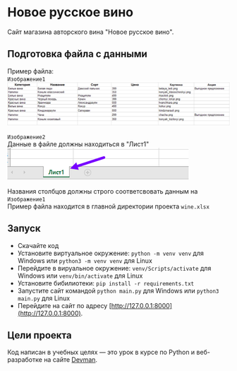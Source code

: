 # Новое русское вино

Сайт магазина авторского вина "Новое русское вино".

## Подготовка файла с данными
Пример файла:  
`Изображение1`
![img.png](img.png)

`Изображение2`  
Данные в файле должны находиться в "Лист1"  
![img_1.png](img_1.png)  

Названия столбцов должны строго соответсвовать данным на `Изображение1`  
Пример файла находится в главной директории проекта `wine.xlsx`

## Запуск

- Скачайте код
- Установите виртуальное окружение: `python -m venv venv` для Windows или `python3 -m venv venv` для Linux
- Перейдите в вируальное окружение: `venv/Scripts/activate` для Windows или `venv/bin/activate` для Linux
- Установите бибилиотеки: `pip install -r requirements.txt`
- Запустите сайт командой `python main.py` для Windows или `python3 main.py` для Linux
- Перейдите на сайт по адресу [http://127.0.0.1:8000](http://127.0.0.1:8000).

## Цели проекта

Код написан в учебных целях — это урок в курсе по Python и веб-разработке на сайте [Devman](https://dvmn.org).
